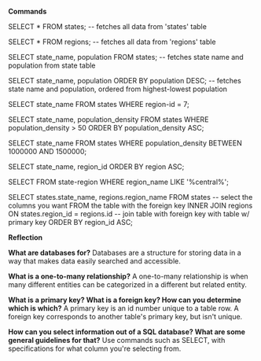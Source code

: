 
**Commands** 

SELECT * FROM states; -- fetches all data from 'states' table

SELECT * FROM regions; -- fetches all data from 'regions' table

SELECT state_name, population FROM states; -- fetches state name and population from state table

SELECT state_name, population
  ORDER BY population DESC; -- fetches state name and population, ordered from highest-lowest population

SELECT state_name FROM states WHERE region-id = 7;

SELECT state_name, population_density FROM states WHERE population_density > 50
  ORDER BY population_density ASC;
  
SELECT state_name FROM states WHERE population_density BETWEEN 1000000 AND 1500000;

SELECT state_name, region_id 
  ORDER BY region ASC;
  
SELECT FROM state-region WHERE region_name LIKE '%central%';

SELECT states.state_name, regions.region_name FROM states -- select the columns you want FROM the table with the foreign key
INNER JOIN regions ON states.region_id = regions.id -- join table with foreign key with table w/ primary key
ORDER BY region_id ASC; 



**Reflection**

**What are databases for?**
Databases are a structure for storing data in a way that makes data easily searched and accessible.

**What is a one-to-many relationship?**
A one-to-many relationship is when many different entities can be categorized in a different but related entity.

**What is a primary key? What is a foreign key? How can you determine which is which?**
A primary key is an id number unique to a table row. A foreign key corresponds to another table's primary key, but isn't unique.

**How can you select information out of a SQL database? What are some general guidelines for that?**
Use commands such as SELECT, with specifications for what column you're selecting from.
